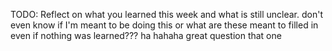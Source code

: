 TODO: Reflect on what you learned this week and what is still unclear.
don't even know if I'm meant to be doing this or what
are these meant to filled in even if nothing was learned??? ha hahaha great question that one